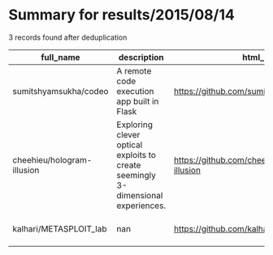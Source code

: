 
# Summary for results/2015/08/14
    
3 records found after deduplication

| full_name | description | html_url | matched_list | matched_count | pushed_at | size | stargazers_count | language | forks_count | vul_ids |
|----------------------------|----------------------------------------------------------------------------------|-----------------------------------------------|----------------------------------|-----------------|---------------------------|--------|--------------------|------------|---------------|-----------|
| sumitshyamsukha/codeo | A remote code execution app built in Flask | https://github.com/sumitshyamsukha/codeo | ['remote code execution'] | 1 | 2015-08-14 18:35:18+00:00 | 7264 | 0 | JavaScript | 0 | [] |
| cheehieu/hologram-illusion | Exploring clever optical exploits to create seemingly 3-dimensional experiences. | https://github.com/cheehieu/hologram-illusion | ['exploit'] | 1 | 2015-08-14 17:11:15+00:00 | 35236 | 0 | CSS | 0 | [] |
| kalhari/METASPLOIT_lab | nan | https://github.com/kalhari/METASPLOIT_lab | ['metasploit module OR payload'] | 1 | 2015-08-14 16:04:40+00:00 | 100 | 0 | nan | 0 | [] |
